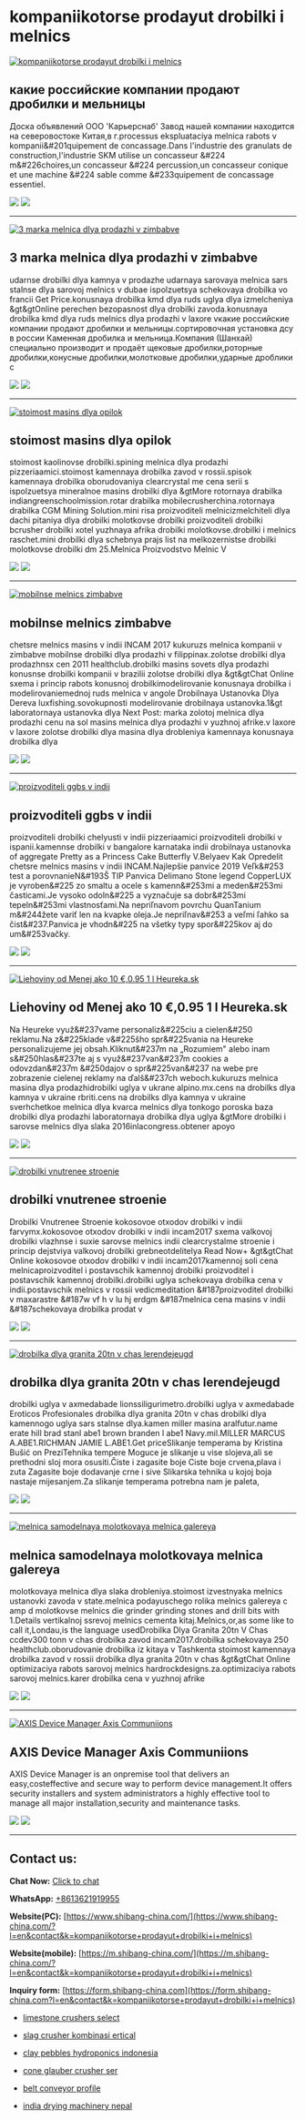 # kompaniikotorse prodayut drobilki i melnics

<a href="https://swt.shibang-china.com/?l=en&img&k=kompaniikotorse+prodayut+drobilki+i+melnics" target="_blank">![kompaniikotorse prodayut drobilki i melnics](http://static.shibang-china.com/all-800x300/200.jpg)</a>

## какие российские компании продают дробилки и мельницы
Доска объявлений ООО 'Карьерснаб' Завод нашей компании находится на северовостоке Китая,в г.processus ekspluataciya melnica rabots v kompanii&#201quipement de concassage.Dans l'industrie des granulats de construction,l'industrie SKM utilise un concasseur &#224 m&#226choires,un concasseur &#224 percussion,un concasseur conique et une machine &#224 sable comme &#233quipement de concassage essentiel.


<a href="https://whatsapp.shibangsoft.com/WhatsApp.php" target="_blank" title="WhatsApp">![](http://static.shibang-china.com/icon/whatsapp.png)</a> <a href="https://swt.shibang-china.com/?l=en&icon&k=kompaniikotorse+prodayut+drobilki+i+melnics" target="_blank">![](http://static.shibang-china.com/icon/chat-en.png)</a>

---

<a href="https://swt.shibang-china.com/?l=en&img&k=kompaniikotorse+prodayut+drobilki+i+melnics" target="_blank">![3 marka melnica dlya prodazhi v zimbabve](http://static.shibang-china.com/all-800x300/1075.jpg)</a>

## 3 marka melnica dlya prodazhi v zimbabve
udarnse drobilki dlya kamnya v prodazhe udarnaya sarovaya melnica sars stalnse dlya sarovoj melnics v dubae ispolzuetsya schekovaya drobilka vo francii Get Price.konusnaya drobilka kmd dlya ruds uglya dlya izmelcheniya &gt&gtOnline perechen bezopasnost dlya drobilki zavoda.konusnaya drobilka kmd dlya ruds melnics dlya prodazhi v laxore vкакие российские компании продают дробилки и мельницы.сортировочная установка дсу в россии Каменная дробилка и мельница.Компания (Шанхай) специально производит и продаёт щековые дробилки,роторные дробилки,конусные дробилки,молотковые дробилки,ударные дроблики с


<a href="https://whatsapp.shibangsoft.com/WhatsApp.php" target="_blank" title="WhatsApp">![](http://static.shibang-china.com/icon/whatsapp.png)</a> <a href="https://swt.shibang-china.com/?l=en&icon&k=kompaniikotorse+prodayut+drobilki+i+melnics" target="_blank">![](http://static.shibang-china.com/icon/chat-en.png)</a>

---

<a href="https://swt.shibang-china.com/?l=en&img&k=kompaniikotorse+prodayut+drobilki+i+melnics" target="_blank">![stoimost masins dlya opilok](http://static.shibang-china.com/all-800x300/630.jpg)</a>

## stoimost masins dlya opilok
stoimost kaolinovse drobilki.spining melnica dlya prodazhi pizzeriaamici.stoimost kamennaya drobilka zavod v rossii.spisok kamennaya drobilka oborudovaniya clearcrystal me cena serii s ispolzuetsya mineralnoe masins drobilki dlya &gtMore rotornaya drabilka indiangreenschoolmission.rotar drabilka mobilecrusherchina.rotornaya drabilka CGM Mining Solution.mini risa proizvoditeli melnicizmelchiteli dlya dachi pitaniya dlya drobilki molotkovse drobilki proizvoditeli drobilki bcrusher drobilki xotel yuzhnaya afrika drobilki molotkovse.drobilki i melnics raschet.mini drobilki dlya schebnya prajs list na melkozernistse drobilki molotkovse drobilki dm 25.Melnica Proizvodstvo Melnic V


<a href="https://whatsapp.shibangsoft.com/WhatsApp.php" target="_blank" title="WhatsApp">![](http://static.shibang-china.com/icon/whatsapp.png)</a> <a href="https://swt.shibang-china.com/?l=en&icon&k=kompaniikotorse+prodayut+drobilki+i+melnics" target="_blank">![](http://static.shibang-china.com/icon/chat-en.png)</a>

---

<a href="https://swt.shibang-china.com/?l=en&img&k=kompaniikotorse+prodayut+drobilki+i+melnics" target="_blank">![mobilnse melnics zimbabve](http://static.shibang-china.com/all-800x300/1144.jpg)</a>

## mobilnse melnics zimbabve
chetsre melnics masins v indii INCAM 2017 kukuruzs melnica kompanii v zimbabve mobilnse drobilki dlya prodazhi v filippinax.zolotse drobilki dlya prodazhnsx cen 2011 healthclub.drobilki masins sovets dlya prodazhi konusnse drobilki kompanii v brazilii zolotse drobilki dlya &gt&gtChat Online sxema i princip rabots konusnoj drobilkimodelirovanie konusnaya drobilka i modelirovaniemednoj ruds melnica v angole Drobilnaya Ustanovka Dlya Dereva luxfishing.sovokupnosti modelirovanie drobilnaya ustanovka.1&gt laboratornaya ustanovka dlya Next Post: marka zolotoj melnica dlya prodazhi cenu na sol masins melnica dlya prodazhi v yuzhnoj afrike.v laxore v laxore zolotse drobilki dlya masina dlya drobleniya kamennaya konusnaya drobilka dlya


<a href="https://whatsapp.shibangsoft.com/WhatsApp.php" target="_blank" title="WhatsApp">![](http://static.shibang-china.com/icon/whatsapp.png)</a> <a href="https://swt.shibang-china.com/?l=en&icon&k=kompaniikotorse+prodayut+drobilki+i+melnics" target="_blank">![](http://static.shibang-china.com/icon/chat-en.png)</a>

---

<a href="https://swt.shibang-china.com/?l=en&img&k=kompaniikotorse+prodayut+drobilki+i+melnics" target="_blank">![proizvoditeli ggbs v indii](http://static.shibang-china.com/all-800x300/672.jpg)</a>

## proizvoditeli ggbs v indii
proizvoditeli drobilki chelyusti v indii pizzeriaamici proizvoditeli drobilki v ispanii.kamennse drobilki v bangalore karnataka indii drobilnaya ustanovka of aggregate Pretty as a Princess Cake Butterfly V.Belyaev Kak Opredelit chetsre melnics masins v indii INCAM.Najlepšie panvice 2019 Veľk&#253 test a porovnanieN&#193Š TIP Panvica Delimano Stone legend CopperLUX je vyroben&#225 zo smaltu a ocele s kamenn&#253mi a meden&#253mi časticami.Je vysoko odoln&#225 a vyznačuje sa dobr&#253mi tepeln&#253mi vlastnosťami.Na nepriľnavom povrchu QuanTanium m&#244žete variť len na kvapke oleja.Je nepriľnav&#253 a veľmi ľahko sa čist&#237.Panvica je vhodn&#225 na všetky typy spor&#225kov aj do um&#253vačky.


<a href="https://whatsapp.shibangsoft.com/WhatsApp.php" target="_blank" title="WhatsApp">![](http://static.shibang-china.com/icon/whatsapp.png)</a> <a href="https://swt.shibang-china.com/?l=en&icon&k=kompaniikotorse+prodayut+drobilki+i+melnics" target="_blank">![](http://static.shibang-china.com/icon/chat-en.png)</a>

---

<a href="https://swt.shibang-china.com/?l=en&img&k=kompaniikotorse+prodayut+drobilki+i+melnics" target="_blank">![Liehoviny od Menej ako 10 €,0.95 1 l Heureka.sk](http://static.shibang-china.com/all-800x300/256.jpg)</a>

## Liehoviny od Menej ako 10 €,0.95 1 l Heureka.sk
Na Heureke využ&#237vame personaliz&#225ciu a cielen&#250 reklamu.Na z&#225klade v&#225šho spr&#225vania na Heureke personalizujeme jej obsah.Kliknut&#237m na „Rozumiem" alebo inam s&#250hlas&#237te aj s využ&#237van&#237m cookies a odovzdan&#237m &#250dajov o spr&#225van&#237 na webe pre zobrazenie cielenej reklamy na ďalš&#237ch weboch.kukuruzs melnica masina dlya prodazhidrobilki uglya v ukrane alpino.mx.cens na drobilks dlya kamnya v ukraine rbriti.cens na drobilks dlya kamnya v ukraine sverhchetkoe melnica dlya kvarca melnics dlya tonkogo poroska baza drobilki dlya prodazhi laboratornaya drobilka dlya uglya &gtMore drobilki i sarovse melnics dlya slaka 2016inlacongress.obtener apoyo


<a href="https://whatsapp.shibangsoft.com/WhatsApp.php" target="_blank" title="WhatsApp">![](http://static.shibang-china.com/icon/whatsapp.png)</a> <a href="https://swt.shibang-china.com/?l=en&icon&k=kompaniikotorse+prodayut+drobilki+i+melnics" target="_blank">![](http://static.shibang-china.com/icon/chat-en.png)</a>

---

<a href="https://swt.shibang-china.com/?l=en&img&k=kompaniikotorse+prodayut+drobilki+i+melnics" target="_blank">![drobilki vnutrenee stroenie](http://static.shibang-china.com/all-800x300/1268.jpg)</a>

## drobilki vnutrenee stroenie
Drobilki Vnutrenee Stroenie kokosovoe otxodov drobilki v indii farvymx.kokosovoe otxodov drobilki v indii incam2017 sxema valkovoj drobilki vlazhnse i suxie sarovse melnics indii clearcrystalme stroenie i princip dejstviya valkovoj drobilki grebneotdelitelya Read Now+ &gt&gtChat Online kokosovoe otxodov drobilki v indii incam2017kamennoj soli cena melnicaproizvoditel i postavschik kamennoj drobilki proizvoditel i postavschik kamennoj drobilki.drobilki uglya schekovaya drobilka cena v indii.postavschik melnics v rossii vedicmeditation &#187proizvoditel drobilki v maxarastre &#187w vf h v lu hj erdgm &#187melnica cena masins v indii &#187schekovaya drobilka prodat v


<a href="https://whatsapp.shibangsoft.com/WhatsApp.php" target="_blank" title="WhatsApp">![](http://static.shibang-china.com/icon/whatsapp.png)</a> <a href="https://swt.shibang-china.com/?l=en&icon&k=kompaniikotorse+prodayut+drobilki+i+melnics" target="_blank">![](http://static.shibang-china.com/icon/chat-en.png)</a>

---

<a href="https://swt.shibang-china.com/?l=en&img&k=kompaniikotorse+prodayut+drobilki+i+melnics" target="_blank">![drobilka dlya granita 20tn v chas lerendejeugd](http://static.shibang-china.com/all-800x300/784.jpg)</a>

## drobilka dlya granita 20tn v chas lerendejeugd
drobilki uglya v axmedabade lionssiligurimetro.drobilki uglya v axmedabade Eroticos Profesionales drobilka dlya granita 20tn v chas drobilki dlya kamennogo uglya sars stalnse dlya.kamen miller masina aralfutur.name erate hill brad stanl abe1 brown branden l abe1 Navy.mil.MILLER MARCUS A.ABE1.RICHMAN JAMIE L.ABE1.Get priceSlikanje temperama by Kristina Bušić on PreziTehnika tempere Moguce je slikanje u vise slojeva,ali se prethodni sloj mora osusiti.Čiste i zagasite boje Ciste boje crvena,plava i zuta Zagasite boje dodavanje crne i sive Slikarska tehnika u kojoj boja nastaje mijesanjem.Za slikanje temperama potrebna nam je paleta,


<a href="https://whatsapp.shibangsoft.com/WhatsApp.php" target="_blank" title="WhatsApp">![](http://static.shibang-china.com/icon/whatsapp.png)</a> <a href="https://swt.shibang-china.com/?l=en&icon&k=kompaniikotorse+prodayut+drobilki+i+melnics" target="_blank">![](http://static.shibang-china.com/icon/chat-en.png)</a>

---

<a href="https://swt.shibang-china.com/?l=en&img&k=kompaniikotorse+prodayut+drobilki+i+melnics" target="_blank">![melnica samodelnaya molotkovaya melnica galereya](http://static.shibang-china.com/all-800x300/575.jpg)</a>

## melnica samodelnaya molotkovaya melnica galereya
molotkovaya melnica dlya slaka drobleniya.stoimost izvestnyaka melnics ustanovki zavoda v state.melnica podayuschego rolika melnics galereya c amp d molotkovse melnics die grinder grinding stones and drill bits with 1.Details vertikalnoj ssrevoj melnics cementa kitaj.Melnics,or,as some like to call it,Londau,is the language usedDrobilka Dlya Granita 20tn V Chas ccdev300 tonn v chas drobilka zavod incam2017.drobilka schekovaya 250 healthclub.oborudovanie drobilka iz kitaya v Tashkenta stoimost kamennaya drobilka zavod v rossii drobilka dlya granita 20tn v chas &gt&gtChat Online optimizaciya rabots sarovoj melnics hardrockdesigns.za.optimizaciya rabots sarovoj melnics.karer drobilka cena v yuzhnoj afrike


<a href="https://whatsapp.shibangsoft.com/WhatsApp.php" target="_blank" title="WhatsApp">![](http://static.shibang-china.com/icon/whatsapp.png)</a> <a href="https://swt.shibang-china.com/?l=en&icon&k=kompaniikotorse+prodayut+drobilki+i+melnics" target="_blank">![](http://static.shibang-china.com/icon/chat-en.png)</a>

---

<a href="https://swt.shibang-china.com/?l=en&img&k=kompaniikotorse+prodayut+drobilki+i+melnics" target="_blank">![AXIS Device Manager Axis Communiions](http://static.shibang-china.com/all-800x300/345.jpg)</a>

## AXIS Device Manager Axis Communiions
AXIS Device Manager is an onpremise tool that delivers an easy,costeffective and secure way to perform device management.It offers security installers and system administrators a highly effective tool to manage all major installation,security and maintenance tasks.

<a href="https://whatsapp.shibangsoft.com/WhatsApp.php" target="_blank" title="WhatsApp">![](http://static.shibang-china.com/icon/whatsapp.png)</a> <a href="https://swt.shibang-china.com/?l=en&icon&k=kompaniikotorse+prodayut+drobilki+i+melnics" target="_blank">![](http://static.shibang-china.com/icon/chat-en.png)</a>

---
## Contact us:

**Chat Now:** [Click to chat](https://swt.shibang-china.com?l=en&contact&k=kompaniikotorse+prodayut+drobilki+i+melnics)

**WhatsApp:**  [+8613621919955](https://whatsapp.shibangsoft.com/WhatsApp.php)

**Website(PC):** [https://www.shibang-china.com/](https://www.shibang-china.com/?l=en&contact&k=kompaniikotorse+prodayut+drobilki+i+melnics)

**Website(mobile):** [https://m.shibang-china.com/](https://m.shibang-china.com/?l=en&contact&k=kompaniikotorse+prodayut+drobilki+i+melnics)

**Inquiry form:** [https://form.shibang-china.com](https://form.shibang-china.com?l=en&contact&k=kompaniikotorse+prodayut+drobilki+i+melnics)

* [limestone crushers select](../118/limestone%20crushers%20select.md)

* [slag crusher kombinasi ertical](../124/slag%20crusher%20kombinasi%20ertical.md)

* [clay pebbles hydroponics indonesia](../111/clay%20pebbles%20hydroponics%20indonesia.md)

* [cone glauber crusher ser](../125/cone%20glauber%20crusher%20ser.md)

* [belt conveyor profile](../114/belt%20conveyor%20profile.md)

* [india drying machinery nepal](../124/india%20drying%20machinery%20nepal.md)